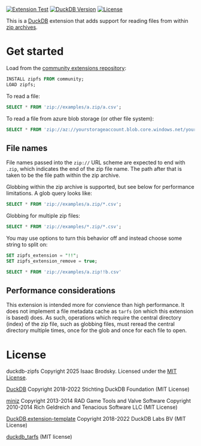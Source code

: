 [![Extension Test](https://github.com/isaacbrodsky/duckdb-zipfs/actions/workflows/MainDistributionPipeline.yml/badge.svg)](https://github.com/isaacbrodsky/duckdb-zipfs/actions/workflows/MainDistributionPipeline.yml)
[![DuckDB Version](https://img.shields.io/static/v1?label=duckdb&message=v1.3.0&color=blue)](https://github.com/duckdb/duckdb/releases/tag/v1.3.0)
[![License](https://img.shields.io/badge/License-MIT-blue.svg)](LICENSE)

This is a [DuckDB](https://duckdb.org) extension that adds support for reading files from within [zip archives](https://en.wikipedia.org/wiki/ZIP_(file_format)).

# Get started

Load from the [community extensions repository](https://community-extensions.duckdb.org/extensions/zipfs.html):
```SQL
INSTALL zipfs FROM community;
LOAD zipfs;
```

To read a file:
```SQL
SELECT * FROM 'zip://examples/a.zip/a.csv';
```

To read a file from azure blob storage (or other file system):
```SQL
SELECT * FROM 'zip://az://yourstorageaccount.blob.core.windows.net/yourcontainer/examples/a.zip/a.csv';
```

## File names

File names passed into the `zip://` URL scheme are expected to end with `.zip`, which indicates the end of the zip file name. The path after
that is taken to be the file path within the zip archive.

Globbing within the zip archive is supported, but see below for performance limitations. A glob query looks like:
```SQL
SELECT * FROM 'zip://examples/a.zip/*.csv';
```

Globbing for multiple zip files:
```SQL
SELECT * FROM 'zip://examples/*.zip/*.csv';
```

You may use options to turn this behavior off and instead choose some string to split on:
```SQL
SET zipfs_extension = "!!";
SET zipfs_extension_remove = true;

SELECT * FROM 'zip://examples/a.zip!!b.csv'
```

## Performance considerations

This extension is intended more for convience than high performance. It does not implement a file metadata cache as `tarfs` (on which this
extension is based) does. As such, operations which require the central directory (index) of the zip file, such as globbing files, must
reread the central directory multiple times, once for the glob and once for each file to open.

# License

duckdb-zipfs Copyright 2025 Isaac Brodsky. Licensed under the [MIT License](./LICENSE).

[DuckDB](https://github.com/duckdb/duckdb) Copyright 2018-2022 Stichting DuckDB Foundation (MIT License)

[miniz](https://github.com/richgel999/miniz)
Copyright 2013-2014 RAD Game Tools and Valve Software
Copyright 2010-2014 Rich Geldreich and Tenacious Software LLC
(MIT License)

[DuckDB extension-template](https://github.com/duckdb/extension-template) Copyright 2018-2022 DuckDB Labs BV (MIT License)

[duckdb_tarfs](https://github.com/Maxxen/duckdb_tarfs) (MIT license)
